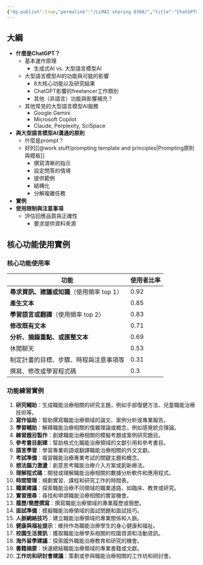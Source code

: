 ```yaml
---
{"dg-publish":true,"permalink":"/LLMAI sharing 0308/","title":"ChatGPT在學習與研究的使用經驗分享","tags":["prompt","training","ai","chatgpt","LLMAI"],"created":"2024-03-04T10:37","updated":"2024-03-04T13:04"}
---
```



## 大綱

- **什麼是ChatGPT？**
  - 基本運作原理
    - 生成式AI vs. 大型語言模型AI
  - 大型語言模型AI的功能與可能的影響
    - 8大核心功能以及研究結果
    - ChatGPT影響的freelancer工作類別
    - 其他（非語言）功能與影響補充？
  - 其他常見的大型語言模型AI服務
    - Google Gemini
    - Microsoft Copilot
    - Claude, Perplexity, SciSpace
- **與大型語言模型AI溝通的原則**
  - 什麼是prompt？
  - 好的[[@work stuff/prompting template and principles\|Prompting原則與模板]]
    - 撰寫清晰的指示
    - 設定問答的情境
    - 提供範例
    - 結構化
    - 分解複雜任務
- **實例**
- **使用限制與注意事項**
    - 評估回應品質與正確性
        - 要求提供資料來源

## 核心功能使用實例

### 核心功能使用率

| 功能                    | 使用者比率 |
| --------------------- | ----- |
| **尋求資訊、建議或知識**（使用頻率 top 1） | 0.92  |
| **產生文本**              | 0.85  |
| **學習語言或翻譯**（使用頻率 top 2）    | 0.83  |
| **修改既有文本**            | 0.71  |
| **分析、摘錄重點、或匯整文本**     | 0.69  |
| 休閒聊天                  | 0.53  |
| 制定計畫的目標、步驟、時程與注意事項等   | 0.31  |
| 撰寫、修改或學習程式碼           | 0.3   |

### 功能練習實例

1. **研究輔助**：生成職能治療相關的研究主題，例如手部復健方法、兒童職能治療技術等。
2. **寫作協助**：幫助撰寫職能治療領域的論文、案例分析或專業報告。
3. **學習輔助**：解釋職能治療相關的復雜理論或概念，例如感覺統合理論。
4. **練習題目製作**：創建職能治療相關的模擬考題或案例研究題目。
5. **參考書目創建**：幫助格式化職能治療領域的文獻引用和參考書目。
6. **語言學習**：學習專業術語或翻譯職能治療相關的外文文獻。
7. **考試準備**：複習職能治療專業考試的關鍵主題和概念。
8. **想法腦力激盪**：創意思考職能治療介入方案或創新療法。
9. **理解程式碼**：開發或理解職能治療相關的數據分析軟件和應用程式。
10. **時間管理**：規劃實習、課程和研究工作的時間表。
11. **職業建議**：探索職能治療不同領域的職業道路，如臨床、教育或研究。
12. **實習搜尋**：尋找和申請職能治療相關的實習機會。
13. **履歷/簡歷撰寫**：撰寫職能治療領域的專業履歷或簡歷。
14. **面試準備**：模擬職能治療領域的面試問題和面試技巧。
15. **人脈網絡技巧**：建立職能治療領域的專業關係和人脈。
16. **健康與福祉提示**：維持作為職能治療學生的身心健康和福祉。
17. **校園生活資訊**：獲取職能治療學系相關的校園資源和活動資訊。
18. **海外留學建議**：探索國外職能治療教育和研究的機會。
19. **書籍摘要**：快速總結職能治療領域的專業書籍或文獻。
20. **工作坊和研討會建議**：策劃或參與職能治療相關的工作坊和研討會。
